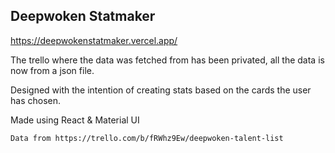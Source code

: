 ## Deepwoken Statmaker
https://deepwokenstatmaker.vercel.app/

The trello where the data was fetched from has been privated, all the data is now from a json file.

Designed with the intention of creating stats based on the cards the user has chosen.

Made using React & Material UI

```
Data from https://trello.com/b/fRWhz9Ew/deepwoken-talent-list
